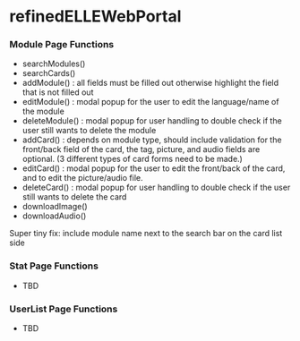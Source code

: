 # refinedELLEWebPortal

### Module Page Functions 
- searchModules()
- searchCards()
- addModule() : all fields must be filled out otherwise highlight the field that is not filled out 
- editModule() : modal popup for the user to edit the language/name of the module 
- deleteModule() : modal popup for user handling to double check if the user still wants to delete the module 
- addCard() : depends on module type, should include validation for the front/back field of the card, the tag, picture, and audio fields are optional. (3 different types of card forms need to be made.)
- editCard() : modal popup for the user to edit the front/back of the card, and to edit the picture/audio file. 
- deleteCard() : modal popup for user handling to double check if the user still wants to delete the card 
- downloadImage()
- downloadAudio() 

Super tiny fix: include module name next to the search bar on the card list side 

### Stat Page Functions
- TBD 

### UserList Page Functions
- TBD 
